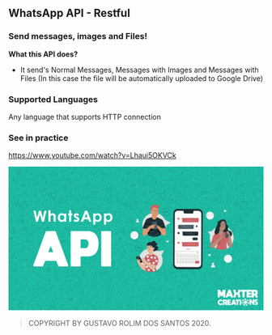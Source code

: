 ## WhatsApp API - Restful

### Send messages, images and Files!

**What this API does?**
- It send's Normal Messages, Messages with Images and Messages with Files (In this case the file will be automatically uploaded to Google Drive)

### Supported Languages
Any language that supports HTTP connection

### See in practice
https://www.youtube.com/watch?v=Lhaui5OKVCk

[![WhatsApp API](https://github.com/GustavoRolimSantos/WhatsApp-API/blob/master/WhatsApp%20API.png)](https://www.youtube.com/watch?v=Lhaui5OKVCk)

> COPYRIGHT BY GUSTAVO ROLIM DOS SANTOS 2020.
